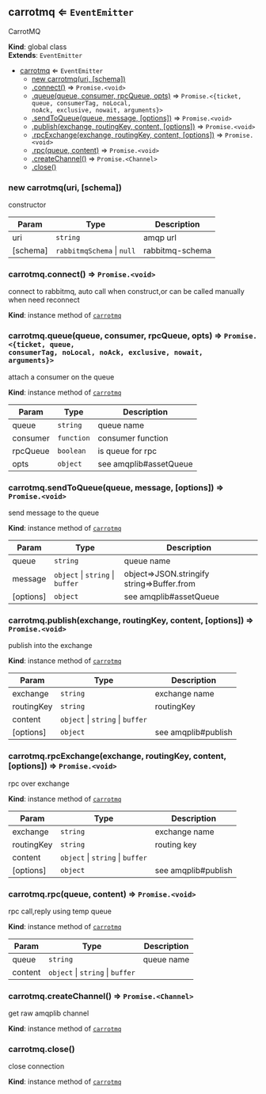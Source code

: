 <a name="carrotmq"></a>

## carrotmq ⇐ <code>EventEmitter</code>
CarrotMQ

**Kind**: global class  
**Extends**: <code>EventEmitter</code>  

* [carrotmq](#carrotmq) ⇐ <code>EventEmitter</code>
    * [new carrotmq(uri, [schema])](#new_carrotmq_new)
    * [.connect()](#carrotmq+connect) ⇒ <code>Promise.&lt;void&gt;</code>
    * [.queue(queue, consumer, rpcQueue, opts)](#carrotmq+queue) ⇒ <code>Promise.&lt;{ticket, queue, consumerTag, noLocal, noAck, exclusive, nowait, arguments}&gt;</code>
    * [.sendToQueue(queue, message, [options])](#carrotmq+sendToQueue) ⇒ <code>Promise.&lt;void&gt;</code>
    * [.publish(exchange, routingKey, content, [options])](#carrotmq+publish) ⇒ <code>Promise.&lt;void&gt;</code>
    * [.rpcExchange(exchange, routingKey, content, [options])](#carrotmq+rpcExchange) ⇒ <code>Promise.&lt;void&gt;</code>
    * [.rpc(queue, content)](#carrotmq+rpc) ⇒ <code>Promise.&lt;void&gt;</code>
    * [.createChannel()](#carrotmq+createChannel) ⇒ <code>Promise.&lt;Channel&gt;</code>
    * [.close()](#carrotmq+close)

<a name="new_carrotmq_new"></a>

### new carrotmq(uri, [schema])
constructor


| Param | Type | Description |
| --- | --- | --- |
| uri | <code>string</code> | amqp url |
| [schema] | <code>rabbitmqSchema</code> \| <code>null</code> | rabbitmq-schema |

<a name="carrotmq+connect"></a>

### carrotmq.connect() ⇒ <code>Promise.&lt;void&gt;</code>
connect to rabbitmq, auto call when construct,or can be called manually when need reconnect

**Kind**: instance method of [<code>carrotmq</code>](#carrotmq)  
<a name="carrotmq+queue"></a>

### carrotmq.queue(queue, consumer, rpcQueue, opts) ⇒ <code>Promise.&lt;{ticket, queue, consumerTag, noLocal, noAck, exclusive, nowait, arguments}&gt;</code>
attach a consumer on the queue

**Kind**: instance method of [<code>carrotmq</code>](#carrotmq)  

| Param | Type | Description |
| --- | --- | --- |
| queue | <code>string</code> | queue name |
| consumer | <code>function</code> | consumer function |
| rpcQueue | <code>boolean</code> | is queue for rpc |
| opts | <code>object</code> | see amqplib#assetQueue |

<a name="carrotmq+sendToQueue"></a>

### carrotmq.sendToQueue(queue, message, [options]) ⇒ <code>Promise.&lt;void&gt;</code>
send message to the queue

**Kind**: instance method of [<code>carrotmq</code>](#carrotmq)  

| Param | Type | Description |
| --- | --- | --- |
| queue | <code>string</code> | queue name |
| message | <code>object</code> \| <code>string</code> \| <code>buffer</code> | object=>JSON.stringify string=>Buffer.from |
| [options] | <code>object</code> | see amqplib#assetQueue |

<a name="carrotmq+publish"></a>

### carrotmq.publish(exchange, routingKey, content, [options]) ⇒ <code>Promise.&lt;void&gt;</code>
publish into the exchange

**Kind**: instance method of [<code>carrotmq</code>](#carrotmq)  

| Param | Type | Description |
| --- | --- | --- |
| exchange | <code>string</code> | exchange name |
| routingKey | <code>string</code> | routingKey |
| content | <code>object</code> \| <code>string</code> \| <code>buffer</code> |  |
| [options] | <code>object</code> | see amqplib#publish |

<a name="carrotmq+rpcExchange"></a>

### carrotmq.rpcExchange(exchange, routingKey, content, [options]) ⇒ <code>Promise.&lt;void&gt;</code>
rpc over exchange

**Kind**: instance method of [<code>carrotmq</code>](#carrotmq)  

| Param | Type | Description |
| --- | --- | --- |
| exchange | <code>string</code> | exchange name |
| routingKey | <code>string</code> | routing key |
| content | <code>object</code> \| <code>string</code> \| <code>buffer</code> |  |
| [options] | <code>object</code> | see amqplib#publish |

<a name="carrotmq+rpc"></a>

### carrotmq.rpc(queue, content) ⇒ <code>Promise.&lt;void&gt;</code>
rpc call,reply using temp queue

**Kind**: instance method of [<code>carrotmq</code>](#carrotmq)  

| Param | Type | Description |
| --- | --- | --- |
| queue | <code>string</code> | queue name |
| content | <code>object</code> \| <code>string</code> \| <code>buffer</code> |  |

<a name="carrotmq+createChannel"></a>

### carrotmq.createChannel() ⇒ <code>Promise.&lt;Channel&gt;</code>
get raw amqplib channel

**Kind**: instance method of [<code>carrotmq</code>](#carrotmq)  
<a name="carrotmq+close"></a>

### carrotmq.close()
close connection

**Kind**: instance method of [<code>carrotmq</code>](#carrotmq)  
